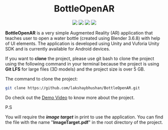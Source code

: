 <h1 align="center"> BottleOpenAR </h1>

<p align="center">

<img src ="https://img.shields.io/badge/c%23-4D94FF.svg?style=for-the-badge&logo=c-sharp&logoColor=white">
<img src ="https://img.shields.io/badge/unity-%23000000.svg?style=for-the-badge&logo=unity&logoColor=white">
<img src ="https://img.shields.io/badge/Android-3DDC84.svg?style=for-the-badge&logo=Android&logoColor=white">
<img src ="https://img.shields.io/badge/Blender-E87D0D.svg?style=for-the-badge&logo=Blender&logoColor=white">

</p>

**BottleOpenAR** is a very simple Augmented Reality (AR) application that teaches user to open a water bottle (created using Blender 3.6.8) with help of UI elements. The application is developed using Unity and Vuforia Unity SDK and is currently available for Android devices.


If you want to **clone** the project, please use git bash to clone the project using the following command in your terminal because the project is using **Git LFS** for large files (3D models) and the project size is over 5 GB.

The command to clone the project:

```bash
git clone https://github.com/lakshaybhushan/BottleOpenAR.git
```

Do check out the [Demo Video](https://youtu.be/o3mBrGpkFQ8) to know more about the project.

P.S

You will require the ***image target*** in print to use the application. You can find the file with the name "**ImageTarget.pdf**" in the root directory of the project.
